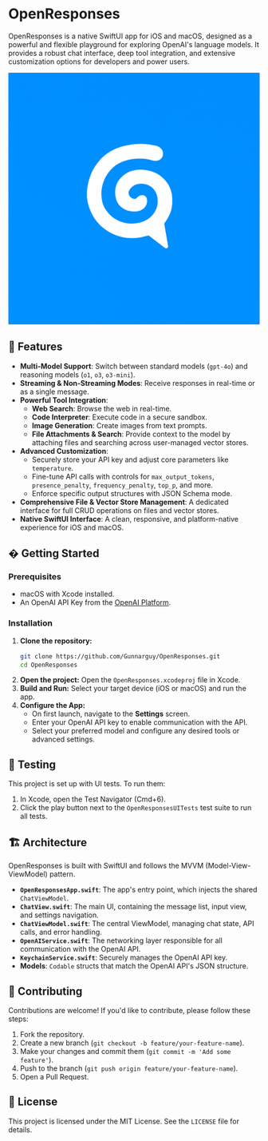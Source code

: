 # OpenResponses

OpenResponses is a native SwiftUI app for iOS and macOS, designed as a powerful and flexible playground for exploring OpenAI's language models. It provides a robust chat interface, deep tool integration, and extensive customization options for developers and power users.

![App Screenshot](ABFB8418-0099-402B-B479-E4789A6E3536.PNG)

## 🚀 Features

- **Multi-Model Support**: Switch between standard models (`gpt-4o`) and reasoning models (`o1`, `o3`, `o3-mini`).
- **Streaming & Non-Streaming Modes**: Receive responses in real-time or as a single message.
- **Powerful Tool Integration**:
  - **Web Search**: Browse the web in real-time.
  - **Code Interpreter**: Execute code in a secure sandbox.
  - **Image Generation**: Create images from text prompts.
  - **File Attachments & Search**: Provide context to the model by attaching files and searching across user-managed vector stores.
- **Advanced Customization**:
  - Securely store your API key and adjust core parameters like `temperature`.
  - Fine-tune API calls with controls for `max_output_tokens`, `presence_penalty`, `frequency_penalty`, `top_p`, and more.
  - Enforce specific output structures with JSON Schema mode.
- **Comprehensive File & Vector Store Management**: A dedicated interface for full CRUD operations on files and vector stores.
- **Native SwiftUI Interface**: A clean, responsive, and platform-native experience for iOS and macOS.

## � Getting Started

### Prerequisites

- macOS with Xcode installed.
- An OpenAI API Key from the [OpenAI Platform](https://platform.openai.com/).

### Installation

1.  **Clone the repository:**
    ```sh
    git clone https://github.com/Gunnarguy/OpenResponses.git
    cd OpenResponses
    ```
2.  **Open the project:**
    Open the `OpenResponses.xcodeproj` file in Xcode.
3.  **Build and Run:**
    Select your target device (iOS or macOS) and run the app.
4.  **Configure the App:**
    - On first launch, navigate to the **Settings** screen.
    - Enter your OpenAI API key to enable communication with the API.
    - Select your preferred model and configure any desired tools or advanced settings.

## 🧪 Testing

This project is set up with UI tests. To run them:

1.  In Xcode, open the Test Navigator (Cmd+6).
2.  Click the play button next to the `OpenResponsesUITests` test suite to run all tests.

## 🏗️ Architecture

OpenResponses is built with SwiftUI and follows the MVVM (Model-View-ViewModel) pattern.

- **`OpenResponsesApp.swift`**: The app's entry point, which injects the shared `ChatViewModel`.
- **`ChatView.swift`**: The main UI, containing the message list, input view, and settings navigation.
- **`ChatViewModel.swift`**: The central ViewModel, managing chat state, API calls, and error handling.
- **`OpenAIService.swift`**: The networking layer responsible for all communication with the OpenAI API.
- **`KeychainService.swift`**: Securely manages the OpenAI API key.
- **Models**: `Codable` structs that match the OpenAI API's JSON structure.

## 🤝 Contributing

Contributions are welcome! If you'd like to contribute, please follow these steps:

1.  Fork the repository.
2.  Create a new branch (`git checkout -b feature/your-feature-name`).
3.  Make your changes and commit them (`git commit -m 'Add some feature'`).
4.  Push to the branch (`git push origin feature/your-feature-name`).
5.  Open a Pull Request.

## 📄 License

This project is licensed under the MIT License. See the `LICENSE` file for details.
